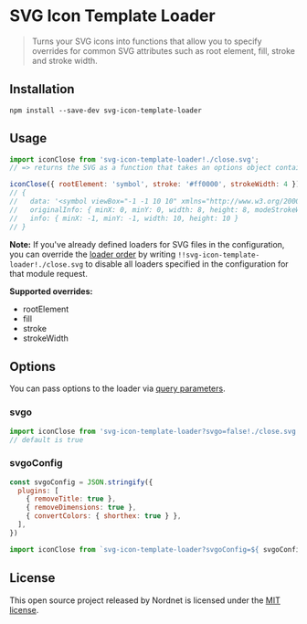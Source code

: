 # SVG Icon Template Loader

> Turns your SVG icons into functions that allow you to specify overrides for common SVG attributes such as root element, fill, stroke and stroke width.

## Installation

`npm install --save-dev svg-icon-template-loader`

## Usage

``` javascript
import iconClose from 'svg-icon-template-loader!./close.svg';
// => returns the SVG as a function that takes an options object containing overrides such as root element, fill, stroke and stroke width.

iconClose({ rootElement: 'symbol', stroke: '#ff0000', strokeWidth: 4 });
// {
//   data: '<symbol viewBox="-1 -1 10 10" xmlns="http://www.w3.org/2000/svg"><g stroke="#ff0000" stroke-width="4" fill="none" fill-rule="evenodd"><path d="M.7 7.3L7.3.7M7.3 7.3L.7.7"/></g></symbol>',
//   originalInfo: { minX: 0, minY: 0, width: 8, height: 8, modeStrokeWidth: 2 },
//   info: { minX: -1, minY: -1, width: 10, height: 10 }
// }
```
**Note:** If you've already defined loaders for SVG files in the configuration, you can override the [loader order](https://webpack.github.io/docs/loaders.html#loader-order) by writing `!!svg-icon-template-loader!./close.svg` to disable all loaders specified in the configuration for that module request.

**Supported overrides:**
- rootElement
- fill
- stroke
- strokeWidth

## Options

You can pass options to the loader via [query parameters](http://webpack.github.io/docs/using-loaders.html#query-parameters).

### svgo
``` javascript
import iconClose from 'svg-icon-template-loader?svgo=false!./close.svg';
// default is true
```

### svgoConfig
``` javascript
const svgoConfig = JSON.stringify({
  plugins: [
    { removeTitle: true },
    { removeDimensions: true },
    { convertColors: { shorthex: true } },
  ],
})

import iconClose from `svg-icon-template-loader?svgoConfig=${ svgoConfig }!./close.svg`;
```

## License

This open source project released by Nordnet is licensed under the [MIT license](http://www.opensource.org/licenses/mit-license.php).
